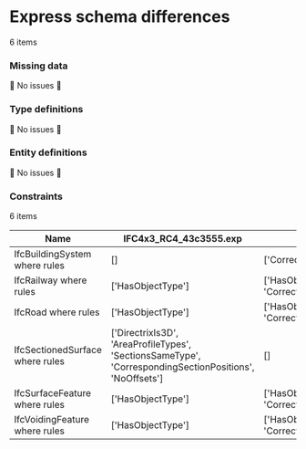 # Express schema differences

6 items


### Missing data

:tada: No issues :tada:


### Type definitions

:tada: No issues :tada:


### Entity definitions

:tada: No issues :tada:


### Constraints

6 items

| Name                            | IFC4x3_RC4_43c3555.exp                                                                                  | IFC.exp                                    |
|---------------------------------|---------------------------------------------------------------------------------------------------------|--------------------------------------------|
| IfcBuildingSystem where rules   | []                                                                                                      | ['CorrectPredefinedType']                  |
| IfcRailway where rules          | ['HasObjectType']                                                                                       | ['HasObjectType', 'CorrectPredefinedType'] |
| IfcRoad where rules             | ['HasObjectType']                                                                                       | ['HasObjectType', 'CorrectPredefinedType'] |
| IfcSectionedSurface where rules | ['DirectrixIs3D', 'AreaProfileTypes', 'SectionsSameType', 'CorrespondingSectionPositions', 'NoOffsets'] | []                                         |
| IfcSurfaceFeature where rules   | ['HasObjectType']                                                                                       | ['HasObjectType', 'CorrectPredefinedType'] |
| IfcVoidingFeature where rules   | ['HasObjectType']                                                                                       | ['HasObjectType', 'CorrectPredefinedType'] |

